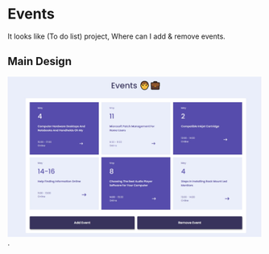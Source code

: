 # Events
It looks like (To do list) project, Where can I add &amp; remove events.
## Main Design
![](https://github.com/AbrarKhalil26/Events/blob/main/Design/Desktop.jpeg).
